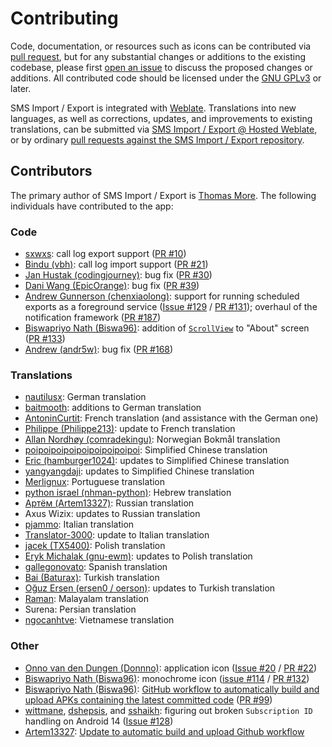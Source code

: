 # Contributing

Code, documentation, or resources such as icons can be contributed via [pull request](https://github.com/tmo1/sms-ie/pulls), but for any substantial changes or additions to the existing codebase, please first [open an issue](https://github.com/tmo1/sms-ie/issues) to discuss the proposed changes or additions. All contributed code should be licensed under the [GNU GPLv3](https://www.gnu.org/licenses/gpl-3.0.en.html) or later.

SMS Import / Export is integrated with [Weblate](https://weblate.org). Translations into new languages, as well as corrections, updates, and improvements to existing translations, can be submitted via [SMS Import / Export @ Hosted Weblate](https://hosted.weblate.org/engage/sms-import-export/), or by ordinary [pull requests against the SMS Import / Export repository](https://github.com/tmo1/sms-ie/pulls).

## Contributors

The primary author of SMS Import / Export is [Thomas More](https://github.com/tmo1). The following individuals have contributed to the app:

### Code

 - [sxwxs](https://github.com/sxwxs): call log export support ([PR #10](https://github.com/tmo1/sms-ie/pull/10))
 - [Bindu (vbh)](https://github.com/vbh): call log import support ([PR #21](https://github.com/tmo1/sms-ie/pull/21))
 - [Jan Hustak (codingjourney)](https://github.com/codingjourney): bug fix ([PR #30](https://github.com/tmo1/sms-ie/pull/30))
 - [Dani Wang (EpicOrange)](https://github.com/EpicOrange): bug fix ([PR #39](https://github.com/tmo1/sms-ie/pull/39))
 - [Andrew Gunnerson (chenxiaolong)](https://github.com/chenxiaolong): support for running scheduled exports as a foreground service ([Issue #129](https://github.com/tmo1/sms-ie/issues/129) / [PR #131](https://github.com/tmo1/sms-ie/pull/131)); overhaul of the notification framework ([PR #187](https://github.com/tmo1/sms-ie/pull/187))
 - [Biswapriyo Nath (Biswa96)](https://github.com/Biswa96): addition of [`ScrollView`](https://developer.android.com/reference/android/widget/ScrollView) to "About" screen ([PR #133](https://github.com/tmo1/sms-ie/pull/133))
 - [Andrew (andr5w)](https://github.com/andr5w): bug fix ([PR #168](https://github.com/tmo1/sms-ie/pull/168))

### Translations

 - [nautilusx](https://github.com/nautilusx): German translation
 - [baitmooth](https://github.com/baitmooth): additions to German translation
 - [AntoninCurtit](https://github.com/AntoninCurtit): French translation (and assistance with the German one)
 - [Philippe (Philippe213)](https://hosted.weblate.org/user/philippe213/): update to French translation
 - [Allan Nordhøy (comradekingu)](https://github.com/comradekingu): Norwegian Bokmål translation
 - [poipoipoipoipoipoipoipoipoi](https://github.com/poipoipoipoipoipoipoipoipoi): Simplified Chinese translation
 - [Eric (hamburger1024)](https://hosted.weblate.org/user/hamburger1024/): updates to Simplified Chinese translation
 - [yangyangdaji](https://github.com/yangyangdaji): updates to Simplified Chinese translation
 - [Merlignux](https://github.com/Merlignux): Portuguese translation
 - [python israel (nhman-python)](https://github.com/nhman-python): Hebrew translation
 - [Артём (Artem13327)](https://hosted.weblate.org/user/Artem13327/): Russian translation
 - Axus Wizix: updates to Russian translation
 - [pjammo](https://github.com/pjammo): Italian translation
 - [Translator-3000](https://hosted.weblate.org/user/Translator-3000/): update to Italian translation
 - [jacek (TX5400)](https://hosted.weblate.org/user/TX5400/): Polish translation
 - [Eryk Michalak (gnu-ewm)](https://github.com/gnu-ewm): updates to Polish translation
 - [gallegonovato](https://github.com/gallegonovato): Spanish translation
 - [Bai (Baturax)](https://github.com/Baturax): Turkish translation
 - [Oğuz Ersen (ersen0 / oerson)](https://github.com/oersen): updates to Turkish translation
 - [Raman](https://hosted.weblate.org/user/deleted-56119/): Malayalam translation
 - Surena: Persian translation
 - [ngocanhtve](https://github.com/ngocanhtve): Vietnamese translation

### Other

 - [Onno van den Dungen (Donnno)](https://github.com/Donnnno): application icon ([Issue #20](https://github.com/tmo1/sms-ie/issues/20) / [PR #22](https://github.com/tmo1/sms-ie/pull/22))
 - [Biswapriyo Nath (Biswa96)](https://github.com/Biswa96): monochrome icon ([issue #114](https://github.com/tmo1/sms-ie/issues/114) / [PR #132](https://github.com/tmo1/sms-ie/pull/132))
 - [Biswapriyo Nath (Biswa96)](https://github.com/Biswa96): [GitHub workflow to automatically build and upload APKs containing the latest committed code](.github/workflows/build.yml) ([PR #99](https://github.com/tmo1/sms-ie/pull/99))
 - [wittmane](https://github.com/wittmane), [dshepsis](https://github.com/dshepsis), and [sshaikh](https://github.com/sshaikh): figuring out broken `Subscription ID` handling on Android 14 ([Issue #128](https://github.com/tmo1/sms-ie/issues/128))
 - [Artem13327](https://github.com/Artem13327): [Update to automatic build and upload Github workflow](https://github.com/tmo1/sms-ie/pull/158)
